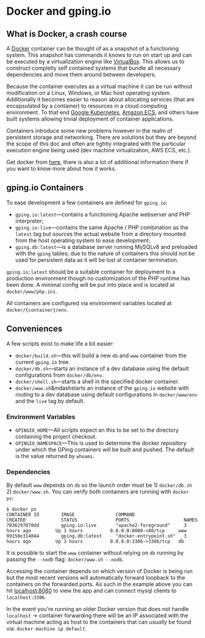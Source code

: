 # Docker and gping.io

## What is Docker, a crash course

A [Docker][docker] container can be thought of as a snapshot of a functioning
system. This snapshot has commands it knows to run on start up and can be
executed by a virtualization engine like [VirtualBox][vb].  This allows us to
construct completly self contained systems that bundle all necessary
dependencies and move them around between developers.

Because the container executes as a virtual machine it can be run without
modification on a Linux, Windows, or Mac host operating system. Additionally it
becomes easier to reason about allocating services (that are encapsulated by a
container) to resources in a cloud computing environment. To that end
[Google Kubernetes][k8s], [Amazon ECS][ecs], and others have built systems
allowing trivial deployment of container applications.

Containers introduce some new problems however in the realm of persistent
storage and networking. There are solutions but they are beyond the scope of
this doc and often are tightly integrated with the particular execution engine
being used (dev machine virtualization, AWS ECS, etc.).

Get docker from [here][get-docker], there is also a lot of additional
information there if you want to know more about how it works.

[docker]: https://www.docker.com/
[vb]: https://www.virtualbox.org/
[k8s]: http://kubernetes.io/
[ecs]: https://aws.amazon.com/ecs/
[get-docker]: https://www.docker.com/products/overview

<a name="containers"></a>
## gping.io Containers

To ease development a few containers are defined for `gping.io`:

- `gping.io:latest`&mdash;contains a functioning Apache webserver and PHP
   interpreter;
- `gping.io:live`&mdash;contains the same Apache / PHP combination as the
   `latest` tag but sources the actual website from a directory mounted from
   the host operating system to ease development;
- `gping.db:latest`&mdash;is a database server running MySQLv8 and preloaded
   with the `gping` tables; due to the nature of containers this should _not_
   be used for persistent data as it will be lost at container termination.

`gping.io:latest` should be a suitable container for deployment to a production
environment though no customization of the PHP runtime has been done. A minimal
config will be put into place and is located at `docker/www/php.ini`.

All containers are configured via environment variables located at
`docker/{container}/env`.

<a name="conveniences"></a>
## Conveniences

A few scripts exist to make life a bit easier:

- `docker/build.sh`&mdash;this will build a new `db` and `www` container from
   the current `gping.io` tree.
- `docker/db.sh`&mdash;starts an instance of a dev database using the default
   configurations from `docker/db/env`.
- `docker/shell.sh`&mdash;starts a shell in the specified docker container.
- `docker/www.sh`&mdashstarts an instance of the `gping.io` website with
   routing to a dev database using default configurations in `docker/www/env`
   and the `live` tag by default.

### Environment Variables

* `GPINGIO_HOME`&mdash;All scripts expect an this to be set to the directory
  containing the project checkout.
* `GPINGIO_NAMESPACE`&mdash;This is used to determine the docker repository
  under which the GPing containers will be built and pushed. The default is
  the value returned by `whoami`.

### Dependencies

By default `www` depends on `db` so the launch order must be 1) `docker/db.sh`
2) `docker/www.sh`. You can verify both containers are running with `docker ps`:

```
$ docker ps
CONTAINER ID        IMAGE               COMMAND                  CREATED             STATUS              PORTS                    NAMES
7036297070dd        gping.io:live       "apache2-foreground"     3 hours ago         Up 3 hours          0.0.0.0:8080->80/tcp     www
99150e314044        gping.db:latest     "docker-entrypoint.sh"   3 hours ago         Up 3 hours          0.0.0.0:3306->3306/tcp   db
```

It is possible to start the `www` container without relying on `db` running
by passing the `--nodb` flag: `docker/www.sh --nodb`.

Accessing the container depends on which version of Docker is being run but the
most recent versions will automatically forward loopback to the containers on
the forwarded ports. As such in the example above you can hit
[localhost:8080][lh] to view the app and can connect mysql clients to
`localhost:3306`.

In the event you're running an older Docker version that does not handle
`localhost` &#8594; container forwarding there will be an IP associated with the
virtual machine acting as host to the containers that can _usually_ be found
via: `docker-machine ip default`.

[lh]: http://localhost:8080/
